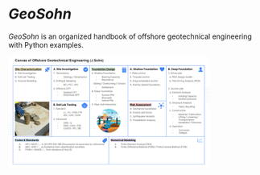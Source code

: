 # *GeoSohn*
*GeoSohn* is an organized handbook of offshore geotechnical engineering with Python examples.

<img src="https://github.com/jrson11/GeoSohn/blob/main/docs/images/Canvas_of_Offshore_Geotech(Sep2023).png" width=400>

